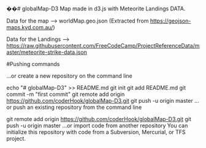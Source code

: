 ��#   g l o b a l M a p - D 3  
Map made in d3.js with Meteorite Landings DATA.

Data for the map --> worldMap.geo.json  (Extracted from https://geojson-maps.kyd.com.au/)   

Data for the Landings --> https://raw.githubusercontent.com/FreeCodeCamp/ProjectReferenceData/master/meteorite-strike-data.json



#Pushing commands

…or create a new repository on the command line

echo "# globalMap-D3" >> README.md
git init
git add README.md
git commit -m "first commit"
git remote add origin https://github.com/coderHook/globalMap-D3.git
git push -u origin master
…or push an existing repository from the command line

git remote add origin https://github.com/coderHook/globalMap-D3.git
git push -u origin master
…or import code from another repository
You can initialize this repository with code from a Subversion, Mercurial, or TFS project.
 
